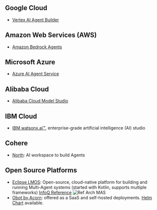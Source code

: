 ## Google Cloud

- [Vertex AI Agent Builder](https://cloud.google.com/products/agent-builder)

## Amazon Web Services (AWS)

- [Amazon Bedrock Agents](https://aws.amazon.com/bedrock/agents/)

## Microsoft Azure

- [Azure AI Agent Service](https://techcommunity.microsoft.com/blog/azure-ai-services-blog/introducing-azure-ai-agent-service/4298357)


## Alibaba Cloud

- [Alibaba Cloud Model Studio](https://www.alibabacloud.com/en/product/modelstudio)

## IBM Cloud

- [IBM watsonx.ai™](https://www.ibm.com/products/watsonx-ai/ai-agent-development), enterprise-grade artificial intelligence (AI) studio

## Cohere

- [North](https://cohere.com/blog/north-eap): AI workspace to build Agents

## Open Source Platforms

- [Eclipse LMOS](https://eclipse.dev/lmos/): Open-source, cloud-native platform for building and running Multi-Agent systems (started with Kotlin, supports multiple frameworks)
[InfoQ Reference](https://www.infoq.com/minibooks/from-chatbots-to-ai-agents/)
![Ref Arch MAS](https://pbs.twimg.com/media/Go_VVGlXsAAJ28i?format=jpg&name=medium)
- [Obot by Acorn](https://www.acorn.io/): offered as a SaaS and self-hosted deployments. [Helm Chart](https://charts.obot.ai/) available.